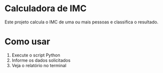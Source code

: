 # Calculadora de IMC

Este projeto calcula o IMC de uma ou mais pessoas e classifica o resultado.

# Como usar
1. Execute o script Python
2. Informe os dados solicitados
3. Veja o relatório no terminal
